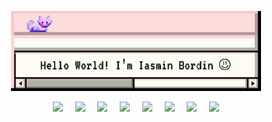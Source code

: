 <p align="center">
  <img src="https://raw.githubusercontent.com/iasmiin/iasmiin/main/helloworld.svg" width="400">
</p>

<div align="center">
  <img src="https://cdn.jsdelivr.net/gh/devicons/devicon@latest/icons/python/python-original-wordmark.svg" width="50"> &nbsp;&nbsp;&nbsp;
  <img src="https://cdn.jsdelivr.net/gh/devicons/devicon@latest/icons/fastapi/fastapi-original-wordmark.svg" width="50"> &nbsp;&nbsp;&nbsp;
  <img src="https://cdn.jsdelivr.net/gh/devicons/devicon@latest/icons/numpy/numpy-plain-wordmark.svg" width="50"> &nbsp;&nbsp;&nbsp;
  <img src="https://cdn.jsdelivr.net/gh/devicons/devicon@latest/icons/pandas/pandas-original-wordmark.svg" width="50"> &nbsp;&nbsp;&nbsp;
  <img src="https://cdn.jsdelivr.net/gh/devicons/devicon@latest/icons/pytorch/pytorch-plain-wordmark.svg" width="50"> &nbsp;&nbsp;&nbsp;
  <img src="https://cdn.jsdelivr.net/gh/devicons/devicon@latest/icons/html5/html5-plain-wordmark.svg" width="50"> &nbsp;&nbsp;&nbsp;
  <img src="https://cdn.jsdelivr.net/gh/devicons/devicon@latest/icons/css3/css3-plain-wordmark.svg" width="50"> &nbsp;&nbsp;&nbsp;
  <img src="https://cdn.jsdelivr.net/gh/devicons/devicon@latest/icons/javascript/javascript-plain.svg" width="50"> 
          
          
</div>



          

<!--
**iasmiin/iasmiin** is a ✨ _special_ ✨ repository because its `README.md` (this file) appears on your GitHub profile.

Here are some ideas to get you started:

- 🔭 I’m currently working on ...
- 🌱 I’m currently learning ...
- 👯 I’m looking to collaborate on ...
- 🤔 I’m looking for help with ...
- 💬 Ask me about ...
- 📫 How to reach me: ...
- 😄 Pronouns: ...
- ⚡ Fun fact: ...
-->
